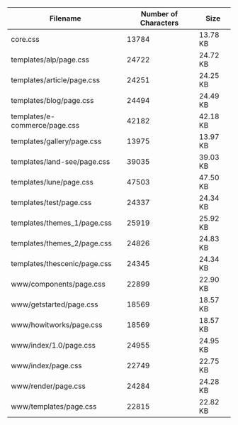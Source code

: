 | Filename                      | Number of Characters | Size     |
| ----------------------------- | -------------------- | -------- |
| core.css                      | 13784                | 13.78 KB |
| templates/alp/page.css        | 24722                | 24.72 KB |
| templates/article/page.css    | 24251                | 24.25 KB |
| templates/blog/page.css       | 24494                | 24.49 KB |
| templates/e-commerce/page.css | 42182                | 42.18 KB |
| templates/gallery/page.css    | 13975                | 13.97 KB |
| templates/land-see/page.css   | 39035                | 39.03 KB |
| templates/lune/page.css       | 47503                | 47.50 KB |
| templates/test/page.css       | 24337                | 24.34 KB |
| templates/themes_1/page.css   | 25919                | 25.92 KB |
| templates/themes_2/page.css   | 24826                | 24.83 KB |
| templates/thescenic/page.css  | 24345                | 24.34 KB |
| www/components/page.css       | 22899                | 22.90 KB |
| www/getstarted/page.css       | 18569                | 18.57 KB |
| www/howitworks/page.css       | 18569                | 18.57 KB |
| www/index/1.0/page.css        | 24955                | 24.95 KB |
| www/index/page.css            | 22749                | 22.75 KB |
| www/render/page.css           | 24284                | 24.28 KB |
| www/templates/page.css        | 22815                | 22.82 KB |